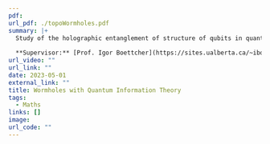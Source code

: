 ```yaml
---
pdf: 
url_pdf: ./topoWormholes.pdf
summary: |+ 
  Study of the holographic entanglement of structure of qubits in quantum mechanics with non-local wormhole contributions. Related wormholes to quantum tunneling events in potential well lattices via instanton configurations. 
  
  **Supervisor:** [Prof. Igor Boettcher](https://sites.ualberta.ca/~iboettch/)
url_video: ""
url_link: ""
date: 2023-05-01
external_link: ""
title: Wormholes with Quantum Information Theory
tags:
  - Maths
links: []
image: 
url_code: ""
---
```

